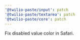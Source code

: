 ```yaml
---
'@twilio-paste/input': patch
'@twilio-paste/textarea': patch
'@twilio-paste/core': patch
---
```


Fix disabled value color in Safari.
